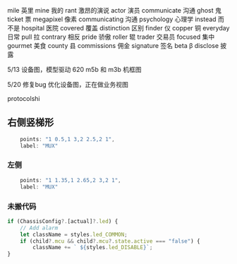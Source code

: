 mile            英里
mine            我的
rant            激昂的演说
actor           演员
communicate         沟通
ghost           鬼
ticket          票
megapixel           像素
communicating           沟通
psychology          心理学
instead         而不是
hospital            医院
covered         覆盖
distinction         区别
finder          仪
copper          铜
everyday            日常
pull            拉
contrary            相反
pride           骄傲
roller          辊
trader          交易员
focused         集中
gourmet         美食
county          县
commissions         佣金
signature           签名
beta            β
disclose            披露


5/13 设备图，模型驱动 620 m5b 和 m3b 机框图

5/20 修复bug 优化设备图，正在做业务视图

protocolshi


## 右侧竖梯形
```js
    points: "1 0.5,1 3,2 2.5,2 1",
    label: "MUX"
```

### 左侧
```js
    points: "1 1.35,1 2.65,2 3,2 1",
    label: "MUX"
```

### 未搬代码
```js chasis.js 425
if (ChassisConfig?.[actual]?.led) {
    // Add alarm
    let className = styles.led_COMMON;
    if (child?.mcu && child?.mcu?.state.active === "false") {
        className += ` ${styles.led_DISABLE}`;
}
```